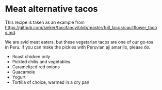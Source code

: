 

# Meat alternative tacos

This recipe is taken as an example from https://github.com/sinker/tacofancy/blob/master/full_tacos/cauliflower_tacos.md.

We are avid meat eaters, but these vegetarian tacos are one of our go-tos in
Peru. If you can make the pickles with Peruvian aji amarillo, please do.

- Roast chicken only
- Pickled chilis and vegetables
- Caramelized red onions
- Guacamole
- Yogurt
- Tortilla of choice, warmed in a dry pan
